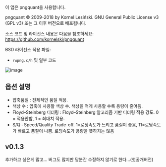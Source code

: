 이 앱은 pngquant을 사용합니다.

pngquant © 2009-2018 by Kornel Lesiński.
GNU General Public License v3 (GPL v3) 또는 그 이후 버전으로 배포됩니다.

소스 코드 및 라이선스 내용은 다음을 참조하세요:
https://github.com/kornelski/pngquant

BSD 라이선스 적용 파일:
- `rwpng.c/h` 및 일부 코드


![image](https://github.com/user-attachments/assets/4d76d24b-5255-4e8c-8eb8-7d6ead8cdfcf)

옵션 설명
-
- 압축품질 : 전체적인 품질 적용.
- 색상 수 : 압축에 사용할 색상 수. 색상을 적게 사용할 수록 용량이 줄어듬.
- Floyd–Steinberg 디더링 : Floyd–Steinberg 알고리즘 기반 디더링 적용 강도. 0 = 적용안함, 1 = 최대치 적용.
- S/Q : Speed/Quality Trade-off. 1=로딩속도가 느리고 품질이 좋음, 11=로딩속도가 빠르고 품질이 나쁨. 로딩속도가 용량을 뜻하지는 않음


v0.1.3
-
추가하고 싶은게 많고... 버그도 많지만 당분간 수정하지 않기로 한다...(첫공개버전)
